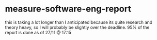 # measure-software-eng-report

this is taking a lot longer than I anticipated because its quite research and theory heavy, so I will probably be slightly over the deadline. 95% of the report is done as of 27/11 @ 17:15
